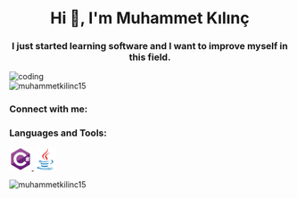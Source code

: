 <h1 align="center">Hi 👋, I'm Muhammet Kılınç</h1>
<h3 align="center">I just started learning software and I want to improve myself in this field.</h3>

<img align="left" alt="coding" width="400" src="https://encrypted-tbn0.gstatic.com/images?q=tbn:ANd9GcTJsKZVppBhshJBN6_RHp9luylwz4eQO4I8Tg&usqp=CAU">

<p align="left"> <img src="https://komarev.com/ghpvc/?username=muhammetkilinc15&label=Profile%20views&color=0e75b6&style=flat" alt="muhammetkilinc15" /> </p>

<h3 align="left">Connect with me:</h3>
<p align="left">
</p>

<h3 align="left">Languages and Tools:</h3>
<p align="left"> <a href="https://www.w3schools.com/cs/" target="_blank" rel="noreferrer"> <img src="https://raw.githubusercontent.com/devicons/devicon/master/icons/csharp/csharp-original.svg" alt="csharp" width="40" height="40"/> </a> <a href="https://www.java.com" target="_blank" rel="noreferrer"> <img src="https://raw.githubusercontent.com/devicons/devicon/master/icons/java/java-original.svg" alt="java" width="40" height="40"/> </a> </p>

<p><img align="left" src="https://github-readme-stats.vercel.app/api/top-langs?username=muhammetkilinc15&show_icons=true&locale=en&layout=compact" alt="muhammetkilinc15" /></p>

<p>&nbsp;<img align="center" src="https://github-readme-stats.vercel.app/api
